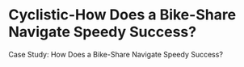 # Cyclistic-How Does a Bike-Share Navigate Speedy Success?
Case Study: How Does a Bike-Share Navigate Speedy Success?

